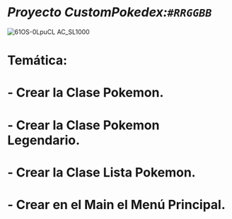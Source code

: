 # ***Proyecto CustomPokedex:`#RRGGBB`***
![61OS-0LpuCL _AC_SL1000_](https://user-images.githubusercontent.com/126243239/233020521-a94a1acf-3e72-490b-a21c-e68e7c1f3ea0.jpg)
# **Temática:**
# - Crear la Clase Pokemon.
# - Crear la Clase Pokemon Legendario.
# - Crear la Clase Lista Pokemon.
# - Crear en el Main el Menú Principal.

